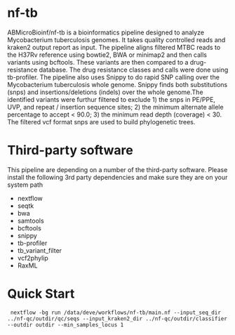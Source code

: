 # nf-tb
ABMicroBioinf/nf-tb is a bioinformatics pipeline designed to analyze Mycobacterium tuberculosis genomes. It takes quality controlled reads and kraken2 output report as input. The pipeline aligns filtered MTBC reads to the H37Rv reference using bowtie2, BWA or minimap2 and then calls variants using bcftools. These variants are then compared to a drug-resistance database. The drug resistance classes and calls were done using tb-profiler. The pipeline also uses Snippy to do rapid SNP calling over the Mycobacterium tuberculosis whole genome. Snippy finds both substitutions (snps) and insertions/deletions (indels) over the whole genome.The identified variants were furthur filtered to exclude 1) the snps in PE/PPE, UVP, and repeat / insertion sequence sites; 2) the minimum alternate allele percentage to accept < 90.0; 3) the minimum read depth (coverage) < 30. The filtered vcf format snps are used to build phylogenetic trees. 

# Third-party software
This pipeline are depending on a number of the third-party software. Please install the following 3rd party dependencies and make sure they are on your system path
* nextflow
* seqtk
* bwa
* samtools
* bcftools
* snippy
* tb-profiler
* tb_variant_filter
* vcf2phylip
* RaxML

# Quick Start
```
 nextflow -bg run /data/deve/workflows/nf-tb/main.nf --input_seq_dir ../nf-qc/outdir/qc/seqs --input_kraken2_dir ../nf-qc/outdir/classifier --outdir outdir --min_samples_locus 1 
```
